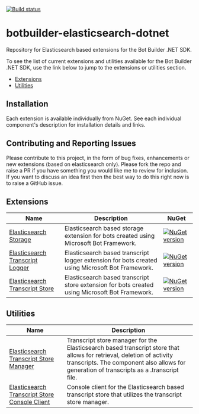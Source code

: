 [![Build status](https://ci.appveyor.com/api/projects/status/9m5pit2w7v3c8nl2/branch/master?svg=true)](https://ci.appveyor.com/project/pratikpanda/botbuilder-elasticsearch-dotnet/branch/master)

# botbuilder-elasticsearch-dotnet
Repository for Elasticsearch based extensions for the Bot Builder .NET SDK.

To see the list of current extensions and utilities available for the Bot Builder .NET SDK, use the link below to jump to the extensions or utilities section.

* [Extensions](#extensions)
* [Utilities](#utilities)

## Installation

Each extension is available individually from NuGet. See each individual component's description for installation details and links.

## Contributing and Reporting Issues

Please contribute to this project, in the form of bug fixes, enhancements or new extensions (based on elasticsearch only). Please fork the repo and raise a PR if you have something you would like me to review for inclusion.  If you want to discuss an idea first then the best way to do this right now is to raise a GitHub issue.

## Extensions
| Name | Description | NuGet |
| ------ | ------ | ------ |
| [Elasticsearch Storage](libraries/Bot.Builder.Elasticsearch.Storage) | Elasticsearch based storage extension for bots created using Microsoft Bot Framework. | [![NuGet version](https://img.shields.io/badge/NuGet-0.1.3-blue.svg)](https://www.nuget.org/packages/Bot.Builder.Elasticsearch.Storage/) |
| [Elasticsearch Transcript Logger](libraries/Bot.Builder.Elasticsearch.TranscriptLogger) | Elasticsearch based transcript logger extension for bots created using Microsoft Bot Framework. | [![NuGet version](https://img.shields.io/badge/NuGet-0.1.3-blue.svg)](https://www.nuget.org/packages/Bot.Builder.Elasticsearch.TranscriptLogger/) |
| [Elasticsearch Transcript Store](libraries/Bot.Builder.Elasticsearch.TranscriptStore) | Elasticsearch based transcript store extension for bots created using Microsoft Bot Framework. | [![NuGet version](https://img.shields.io/badge/NuGet-0.1.3-blue.svg)](https://www.nuget.org/packages/Bot.Builder.Elasticsearch.TranscriptStore/) |

## Utilities
| Name | Description |
| ------ | ------ |
| [Elasticsearch Transcript Store Manager](utilities/Bot.Builder.Elasticsearch.TranscriptStore.Manager) | Transcript store manager for the Elasticsearch based transcript store that allows for retrieval, deletion of activity transcripts. The component also allows for generation of transcripts as a .transcript file.|
| [Elasticsearch Transcript Store Console Client](utilities/Elasticsearch.TranscriptStore.ConsoleClient) | Console client for the Elasticsearch based transcript store that utilizes the transcript store manager. |
